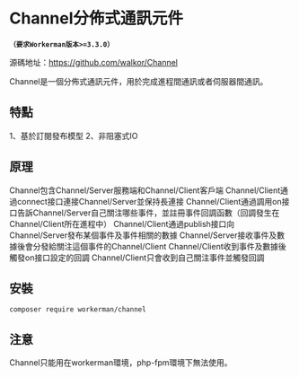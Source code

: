 # Channel分佈式通訊元件
**```（要求Workerman版本>=3.3.0）```**

源碼地址：https://github.com/walkor/Channel

Channel是一個分佈式通訊元件，用於完成進程間通訊或者伺服器間通訊。

## 特點
1、基於訂閱發布模型
2、非阻塞式IO

## 原理
Channel包含Channel/Server服務端和Channel/Client客戶端
Channel/Client通過connect接口連接Channel/Server並保持長連接
Channel/Client通過調用on接口告訴Channel/Server自己關注哪些事件，並註冊事件回調函數（回調發生在Channel/Client所在進程中）
Channel/Client通過publish接口向Channel/Server發布某個事件及事件相關的數據
Channel/Server接收事件及數據後會分發給關注這個事件的Channel/Client
Channel/Client收到事件及數據後觸發on接口設定的回調
Channel/Client只會收到自己關注事件並觸發回調

## 安裝
`composer require workerman/channel`

## 注意
Channel只能用在workerman環境，php-fpm環境下無法使用。
